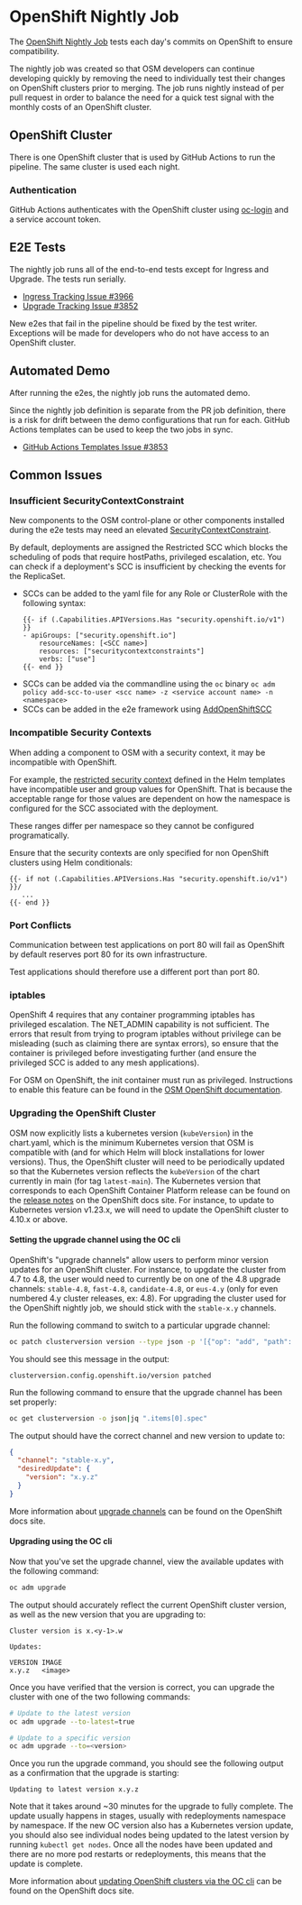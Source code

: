 # OpenShift Nightly Job

The [OpenShift Nightly Job](https://github.com/openservicemesh/osm/actions/workflows/openshift-nightly.yml) tests each day's commits on OpenShift to ensure compatibility.

The nightly job was created so that OSM developers can continue developing quickly by removing the need to individually test their changes on OpenShift clusters prior to merging. The job runs nightly instead of per pull request in order to balance the need for a quick test signal with the monthly costs of an OpenShift cluster.

## OpenShift Cluster
There is one OpenShift cluster that is used by GitHub Actions to run the pipeline. The same cluster is used each night.

### Authentication 
GitHub Actions authenticates with the OpenShift cluster using [oc-login](https://github.com/redhat-actions/oc-login) and a service account token.

## E2E Tests
The nightly job runs all of the end-to-end tests except for Ingress and Upgrade. The tests run serially.

- [Ingress Tracking Issue #3966](https://github.com/openservicemesh/osm/issues/3966)
- [Upgrade Tracking Issue #3852](https://github.com/openservicemesh/osm/issues/3852)

New e2es that fail in the pipeline should be fixed by the test writer. Exceptions will be made for developers who do not have access to an OpenShift cluster.

## Automated Demo
After running the e2es, the nightly job runs the automated demo.

Since the nightly job definition is separate from the PR job definition, there is a risk for drift between the demo configurations that run for each. GitHub Actions templates can be used to keep the two jobs in sync.

- [GitHub Actions Templates Issue #3853](https://github.com/openservicemesh/osm/issues/3853)

## Common Issues

### Insufficient SecurityContextConstraint

New components to the OSM control-plane or other components installed during the e2e tests may need an elevated [SecurityContextConstraint](https://docs.openshift.com/container-platform/4.8/authentication/managing-security-context-constraints.html).

By default, deployments are assigned the Restricted SCC which blocks the scheduling of pods that require hostPaths, privileged escalation, etc. You can check if a deployment's SCC is insufficient by checking the events for the ReplicaSet.

- SCCs can be added to the yaml file for any Role or ClusterRole with the following syntax:
    ```
    {{- if (.Capabilities.APIVersions.Has "security.openshift.io/v1") }}
    - apiGroups: ["security.openshift.io"]
        resourceNames: [<SCC name>]
        resources: ["securitycontextconstraints"]
        verbs: ["use"]
    {{- end }}
    ```
- SCCs can be added via the commandline using the `oc` binary
    `oc adm policy add-scc-to-user <scc name> -z <service account name> -n <namespace>`
- SCCs can be added in the e2e framework using [AddOpenShiftSCC](https://github.com/openservicemesh/osm/blob/abdaefcc42bd9ef6291653f4db2820cb3617e890/tests/framework/common.go#L1438)

### Incompatible Security Contexts
When adding a component to OSM with a security context, it may be incompatible with OpenShift. 

For example, the [restricted security context](https://github.com/openservicemesh/osm/blob/abdaefcc42bd9ef6291653f4db2820cb3617e890/charts/osm/templates/_helpers.tpl#L20) defined in the Helm templates have incompatible user and group values for OpenShift. That is because the acceptable range for those values are dependent on how the namespace is configured for the SCC associated with the deployment. 

These ranges differ per namespace so they cannot be configured programatically.

Ensure that the security contexts are only specified for non OpenShift clusters using Helm conditionals:
```
{{- if not (.Capabilities.APIVersions.Has "security.openshift.io/v1") }}/
   ...
{{- end }}
```

### Port Conflicts
Communication between test applications on port 80 will fail as OpenShift by default reserves port 80 for its own infrastructure. 

Test applications should therefore use a different port than port 80.

### iptables
OpenShift 4 requires that any container programming iptables has privileged escalation.
The NET_ADMIN capability is not sufficient. The errors that result from trying to program iptables without privilege can be misleading (such as claiming there are syntax errors), so ensure that the container is privileged before investigating further (and ensure the privileged SCC is added to any mesh applications).

For OSM on OpenShift, the init container must run as privileged. Instructions to enable this feature can be found in the [OSM OpenShift documentation](https://release-v0-9.docs.openservicemesh.io/docs/install/#openshift).

### Upgrading the OpenShift Cluster

OSM now explicitly lists a kubernetes version (`kubeVersion`) in the chart.yaml, which is the minimum Kubernetes version that OSM is compatible with (and for which Helm will block installations for lower versions). Thus, the OpenShift cluster will need to be periodically updated so that the Kubernetes version reflects the `kubeVersion` of the chart currently in main (for tag `latest-main`). The Kubernetes version that corresponds to each OpenShift Container Platform release can be found on the [release notes](https://docs.openshift.com/container-platform/4.10/release_notes/ocp-4-10-release-notes.html) on the OpenShift docs site. For instance, to update to Kubernetes version v1.23.x, we will need to update the OpenShift cluster to 4.10.x or above.

#### Setting the upgrade channel using the OC cli

OpenShift's "upgrade channels" allow users to perform minor version updates for an OpenShift cluster. For instance, to upgdate the cluster from 4.7 to 4.8, the user would need to currently be on one of the 4.8 upgrade channels: `stable-4.8`, `fast-4.8`, `candidate-4.8`, or `eus-4.y` (only for even numbered 4.y cluster releases, ex: 4.8). For upgrading the cluster used for the OpenShift nightly job, we should stick with the `stable-x.y` channels. 

Run the following command to switch to a particular upgrade channel:

```bash
oc patch clusterversion version --type json -p '[{"op": "add", "path": "/spec/channel", "value": "<stable-x.y>"}]'
```

You should see this message in the output: 

```console
clusterversion.config.openshift.io/version patched
```

Run the following command to ensure that the upgrade channel has been set properly:

```bash
oc get clusterversion -o json|jq ".items[0].spec"
```

The output should have the correct channel and new version to update to:

```json
{
  "channel": "stable-x.y",
  "desiredUpdate": {
    "version": "x.y.z"
  }
}
```

More information about [upgrade channels](https://docs.openshift.com/container-platform/4.10/updating/understanding-upgrade-channels-release.html) can be found on the OpenShift docs site. 

#### Upgrading using the OC cli

Now that you've set the upgrade channel, view the available updates with the following command: 

```bash
oc adm upgrade
```

The output should accurately reflect the current OpenShift cluster version, as well as the new version that you are upgrading to: 

```console
Cluster version is x.<y-1>.w

Updates:

VERSION IMAGE
x.y.z   <image>
```

Once you have verified that the version is correct, you can upgrade the cluster with one of the two following commands: 

```bash
# Update to the latest version
oc adm upgrade --to-latest=true
```

```bash
# Update to a specific version
oc adm upgrade --to=<version>
```

Once you run the upgrade command, you should see the following output as a confirmation that the upgrade is starting:

```console
Updating to latest version x.y.z
```

Note that it takes around ~30 minutes for the upgrade to fully complete. The update usually happens in stages, usually with redeployments namespace by namespace. If the new OC version also has a Kubernetes version update, you should also see individual nodes being updated to the latest version by running `kubectl get nodes`. Once all the nodes have been updated and there are no more pod restarts or redeployments, this means that the update is complete.

More information about [updating OpenShift clusters via the OC cli](https://docs.openshift.com/container-platform/4.10/updating/updating-cluster-cli.html) can be found on the OpenShift docs site.
